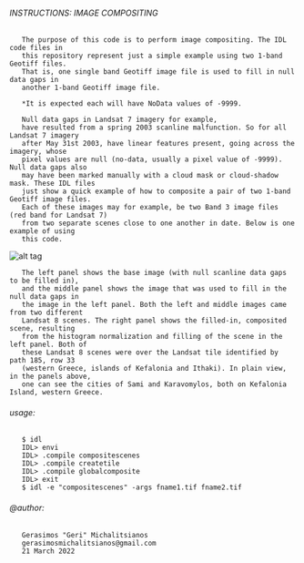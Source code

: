 ###### INSTRUCTIONS: IMAGE COMPOSITING 

       The purpose of this code is to perform image compositing. The IDL code files in 
       this repository represent just a simple example using two 1-band Geotiff files. 
       That is, one single band Geotiff image file is used to fill in null data gaps in 
       another 1-band Geotiff image file. 
       
       *It is expected each will have NoData values of -9999.
       
       Null data gaps in Landsat 7 imagery for example, 
       have resulted from a spring 2003 scanline malfunction. So for all Landsat 7 imagery 
       after May 31st 2003, have linear features present, going across the imagery, whose 
       pixel values are null (no-data, usually a pixel value of -9999). Null data gaps also 
       may have been marked manually with a cloud mask or cloud-shadow mask. These IDL files 
       just show a quick example of how to composite a pair of two 1-band Geotiff image files. 
       Each of these images may for example, be two Band 3 image files (red band for Landsat 7) 
       from two separate scenes close to one another in date. Below is one example of using 
       this code. 

![alt tag](https://i.imgur.com/8b03Jbk.png)

       The left panel shows the base image (with null scanline data gaps to be filled in), 
       and the middle panel shows the image that was used to fill in the null data gaps in 
       the image in the left panel. Both the left and middle images came from two different
       Landsat 8 scenes. The right panel shows the filled-in, composited scene, resulting 
       from the histogram normalization and filling of the scene in the left panel. Both of
       these Landsat 8 scenes were over the Landsat tile identified by path 185, row 33
       (western Greece, islands of Kefalonia and Ithaki). In plain view, in the panels above, 
       one can see the cities of Sami and Karavomylos, both on Kefalonia Island, western Greece. 

###### usage: 

       $ idl
       IDL> envi
       IDL> .compile compositescenes
       IDL> .compile createtile
       IDL> .compile globalcomposite
       IDL> exit
       $ idl -e "compositescenes" -args fname1.tif fname2.tif 

###### @author:
       Gerasimos "Geri" Michalitsianos
       gerasimosmichalitsianos@gmail.com
       21 March 2022
